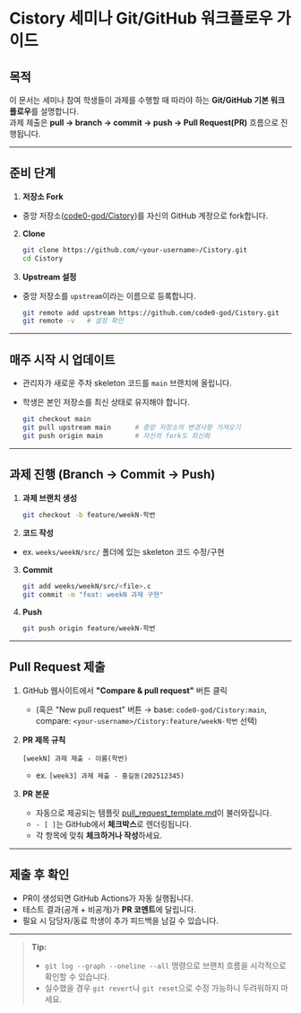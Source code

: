 # **Cistory 세미나 Git/GitHub 워크플로우 가이드**
## **목적**
이 문서는 세미나 참여 학생들이 과제를 수행할 때 따라야 하는 **Git/GitHub 기본 워크플로우**를 설명합니다.  
과제 제출은 **pull &rarr; branch &rarr; commit &rarr; push &rarr; Pull Request(PR)** 흐름으로 진행됩니다.

---

## **준비 단계**

1. **저장소 Fork**
- 중앙 저장소([code0-god/Cistory](https://github.com/code0-god/Cistory))를 자신의 GitHub 계정으로 fork합니다.

2. **Clone**
   ```bash
   git clone https://github.com/<your-username>/Cistory.git
   cd Cistory
   ```

3. **Upstream 설정**
- 중앙 저장소를 `upstream`이라는 이름으로 등록합니다.
   ```bash
   git remote add upstream https://github.com/code0-god/Cistory.git
   git remote -v   # 설정 확인
   ```

---

## **매주 시작 시 업데이트**
- 관리자가 새로운 주차 skeleton 코드를 `main` 브랜치에 올립니다.
- 학생은 본인 저장소를 최신 상태로 유지해야 합니다.

   ```bash
   git checkout main
   git pull upstream main      # 중앙 저장소의 변경사항 가져오기
   git push origin main        # 자신의 fork도 최신화
   ```

---

## **과제 진행 (Branch &rarr; Commit &rarr; Push)**
1. **과제 브랜치 생성**
   ```bash
   git checkout -b feature/weekN-학번
   ```

2. **코드 작성**
- ex. `weeks/weekN/src/` 폴더에 있는 skeleton 코드 수정/구현

3. **Commit**
   ```bash
   git add weeks/weekN/src/<file>.c
   git commit -m "feat: weekN 과제 구현"
   ```

4. **Push**
   ```bash
   git push origin feature/weekN-학번
   ```

---

## **Pull Request 제출**
1. GitHub 웹사이트에서 **"Compare & pull request"** 버튼 클릭
   - (혹은 "New pull request" 버튼 &rarr; base: `code0-god/Cistory:main`, compare: `<your-username>/Cistory:feature/weekN-학번` 선택)

2. **PR 제목 규칙**
   ```
   [weekN] 과제 제출 - 이름(학번)
   ```

   - ex. `[week3] 과제 제출 - 홍길동(202512345)`

3. **PR 본문**
   - 자동으로 제공되는 템플릿 [pull_request_template.md](../.github/pull_request_template.md)이 불러와집니다.
   - `- [ ]`는 GitHub에서 **체크박스**로 렌더링됩니다.
   - 각 항목에 맞춰 **체크하거나 작성**하세요.

---

## **제출 후 확인**
- PR이 생성되면 GitHub Actions가 자동 실행됩니다.
- 테스트 결과(공개 + 비공개)가 **PR 코멘트**에 달립니다.
- 필요 시 담당자/동료 학생이 추가 피드백을 남길 수 있습니다.

---

> **Tip:**
> - `git log --graph --oneline --all` 명령으로 브랜치 흐름을 시각적으로 확인할 수 있습니다.
> - 실수했을 경우 `git revert`나 `git reset`으로 수정 가능하니 두려워하지 마세요.